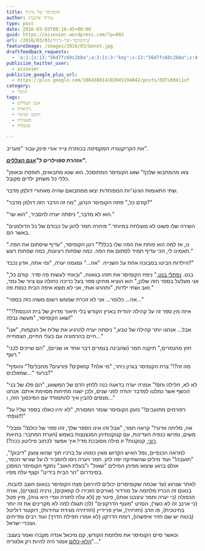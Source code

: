 ```yaml
---
title: הקומיסר של נרניה
author: נמרוד איזנברג
type: post
date: 2016-03-03T09:10:45+00:00
guid: https://aizenimr.wordpress.com/?p=802
url: /2016/03/03/הקומיסר-של-נרניה/
featureImage: /images/2016/03/bennt.jpg
draftfeedback_requests:
  - 'a:1:{s:13:"56d7fc60c2b8a";a:3:{s:3:"key";s:13:"56d7fc60c2b8a";s:4:"time";s:10:"1456995424";s:7:"user_id";s:8:"91501967";}}'
publicize_twitter_user:
  - aizenimr
publicize_google_plus_url:
  - https://plus.google.com/108430814102045194842/posts/EQTLKRXi1uf
category:
  - הומור
tags:
  - אגם הצללים
  - גיקיאדה
  - חופש הביטוי
  - סאטירה
  - פנטסיה

---
```

_את הקריקטורה המקסימה בכותרת צייר אורי פינק עבור "מעריב"._

**_אזהרת ספוילרים ל"[אגם הצללים][1]"._**

"צאו מהמחבוא שלכן!" שאג הקומיסר המתוסכל. הוא שנא מחבואים, תופסת ובאופן כללי כל משחק ילדים מקובל.

שתי התאומות הגינג'יות המפוחדות יצאו ממחבואם שהיה מאחורי דולמן מדבר.

"קודם כל," פתח הקומיסר הנרגן, "מה זה הדבר הזה דולמן מדבר?"

"הוא לא מדבר," ניסתה יערה להסביר, "הוא שר."

"השירה שלו פשוט לא מוצלחת במיוחד." מיהרה תמר להגן על כבודם של כל הדולמנים באשר הם.

"נו, אז למה הוא פותח את הפה שלו בכלל?" רטן הקומיסר, "עדיף שיסתום את הפה. תאמינו לי, הכי עדיף תמיד לסתום את הפה. כמה שפחות רעיונות, כמה שפחות רעש."

הילדות הביטו במבוכה אחת על השנייה. "אה&#8230;" גמגמה יערה, "ומי אתה, אדון נכבד?"

"בנט. [נפתלי בנט][2]," ניפח הקומיסר את חזהו בגאווה, "ובאתי לעשות פה סדר. קודם כל, אני מעלעל בספר הזה שלכן," הוא הוציא מתיקו ספר בעל כריכה כחולה עם ציור של נמר, זאב ושתי ילדות, "ותהרגו אותי, אני לא מוצא איפה הבית כנסת פה."

"אה&#8230; כלומר&#8230; אני לא זוכרת שממש רשום משהו כזה בספר&#8230;"

"איזה מין ספר זה על קהילה יהודית בארץ הקודש בלי תיאור מדויק של בית הכנסת?!" שאג הקומיסר, "מעשה נבלה!"

"אבל&#8230; אנחנו יותר קהילה של טבע," ניסתה יערה להרגיע את שליח אל הנקמות, "אנו חיים בהרמוניה עם בעלי החיים, הצמחייה&#8230;"

"חוץ מהנמרים," תיקנה תמר (שהבינה בנמרים דבר אחד או שניים), "הם שייכים לבני רשף."

"מה זה?!" צרח הקומיסר בגרון ניחר, "מי אלה? קוזאקים? פורעים? מחבלים?" והוסיף ברעד "&#8230;שמאלנים?"

"לא לא, חלילה וחס!" אמרה יערה בדאגה כנה ללחץ הדם של המשוגע, "הם פלג של בני הכשף אשר נמלטו למדבר יהודה לפני שנים, ולכן ישנה מתיחות מסוימת איתם. אנחנו מנסים להבין איך להתמודד עם הסיכסוך הזה, ו&#8230;"

"רפורמים מתועבים!" נזעק הקומיסר שומר המסורת, "לא יהיו כאלה בספר שלי! על גופתי!!!"

"אה, סליחה אדוני!" קראה תמר, "אבל זהו אינו הספר שלך, זהו ספר של כולם!" ומבלי משים, נפרשו כנפיה העדינות, עם קנוקנותיהן המנצנצות בשמש (הערת המחבר: בחיאת [רוני][1], קנוקנות? זו מילה מסובכת מדי! איך אפשר לכתוב פיליטון ככה?).

למראה הכנפיים, נפל האיש הקדוש מאין כמוהו על ברכיו תוך שהוא צועק "דיבוק!", "תועבה!" ועוד מילים שהשתיקה יפה להן. תמר ויערה ניסו להסביר לו על שורשי הכפר, אולם ברגע שיצאו מפיהן המילים "שאול" ו"בעלת האוב" נתקף הקומיסר המסכן בסינדרום "הר הבית בידינו" וקצף עלה מפיו.

לאחר שנרגע (עד שכמה שקומיסרים יכולים להירגע) פצח הקומיסר בנאום חוצב להבות. בנאום זה הכריז מלחמה על מורדור (אורקים הזכירו לו קוזאקים), נרניה (נוצרים), אורה הכפולה (כי יערה ותמר עיצבנו אותו), פיטר פן (לא עלה לתורה וונדי היא גויה), מיץ פטל (כי ארנב זה לא כשר), הסרט "מעוף הדרקונים" (לכו תגגלו למה לא מקרינים את זה יותר בחינוכית), פו הדב (חזרזיר), ארץ פרידיין (חזרזירה מגידת עתידות), דוקטור דוליטל (בטוח יש שם חזיר איפשהו), רומח הדרקון (לא אמרו תפילת הדרך) ועוד רבים ומדיחים ועוכרי ישראל.

וכאשר סיים הקומיסר את מלחמת הקודש, קם מיכאל אנדה מקברו ואמר בעצב: "[הלא-כלום][3] אמור היה להיות רק אלגוריה&#8230;"

 [1]: http://gelbfish.com/
 [2]: http://www.haaretz.co.il/news/education/.premium-1.2827626
 [3]: https://he.wikipedia.org/wiki/%D7%94%D7%A1%D7%99%D7%A4%D7%95%D7%A8_%D7%A9%D7%90%D7%99%D7%A0%D7%95_%D7%A0%D7%92%D7%9E%D7%A8
